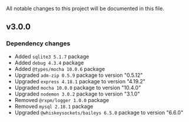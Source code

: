 All notable changes to this project will be documented in this file.

## v3.0.0

### Dependency changes

- Added `sqlite3 5.1.7` package
- Added `debug 4.3.4` package
- Added `@types/mocha 10.0.6` package
- Upgraded `adm-zip 0.5.9` package to version "0.5.12"
- Upgraded `express 4.18.1` package to version "4.19.2"
- Upgraded `mocha 10.0.0` package to version "10.4.0"
- Upgraded `nodemon 3.0.2` package to version "3.1.0"
- Removed `@rxpm/logger 1.0.0` package
- Removed `mysql 2.18.1` package
- Upgraded `@whiskeysockets/baileys 6.5.0` package to version "6.6.0"
